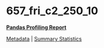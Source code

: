 # 657_fri_c2_250_10

[**Pandas Profiling Report**](https://epistasislab.github.io/penn-ml-benchmarks/profile/657_fri_c2_250_10.html)

[Metadata](metadata.yaml) | [Summary Statistics](summary_stats.tsv)

